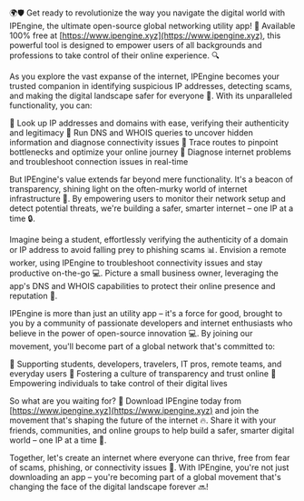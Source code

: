 🌍🛡️ Get ready to revolutionize the way you navigate the digital world with IPEngine, the ultimate open-source global networking utility app! 🚀 Available 100% free at [https://www.ipengine.xyz](https://www.ipengine.xyz), this powerful tool is designed to empower users of all backgrounds and professions to take control of their online experience. 🔍

As you explore the vast expanse of the internet, IPEngine becomes your trusted companion in identifying suspicious IP addresses, detecting scams, and making the digital landscape safer for everyone 📡. With its unparalleled functionality, you can:

🔹 Look up IP addresses and domains with ease, verifying their authenticity and legitimacy
🔹 Run DNS and WHOIS queries to uncover hidden information and diagnose connectivity issues
🔹 Trace routes to pinpoint bottlenecks and optimize your online journey
🔹 Diagnose internet problems and troubleshoot connection issues in real-time

But IPEngine's value extends far beyond mere functionality. It's a beacon of transparency, shining light on the often-murky world of internet infrastructure 🌟. By empowering users to monitor their network setup and detect potential threats, we're building a safer, smarter internet – one IP at a time 🔒.

Imagine being a student, effortlessly verifying the authenticity of a domain or IP address to avoid falling prey to phishing scams 📊. Envision a remote worker, using IPEngine to troubleshoot connectivity issues and stay productive on-the-go 💻. Picture a small business owner, leveraging the app's DNS and WHOIS capabilities to protect their online presence and reputation 🏢.

IPEngine is more than just an utility app – it's a force for good, brought to you by a community of passionate developers and internet enthusiasts who believe in the power of open-source innovation 💻. By joining our movement, you'll become part of a global network that's committed to:

🔹 Supporting students, developers, travelers, IT pros, remote teams, and everyday users
🔹 Fostering a culture of transparency and trust online
🔹 Empowering individuals to take control of their digital lives

So what are you waiting for? 🤔 Download IPEngine today from [https://www.ipengine.xyz](https://www.ipengine.xyz) and join the movement that's shaping the future of the internet 🔥. Share it with your friends, communities, and online groups to help build a safer, smarter digital world – one IP at a time 💪.

Together, let's create an internet where everyone can thrive, free from fear of scams, phishing, or connectivity issues 🌈. With IPEngine, you're not just downloading an app – you're becoming part of a global movement that's changing the face of the digital landscape forever 🔜!